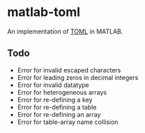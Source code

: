 # matlab-toml
An implementation of [TOML](https://github.com/toml-lang/toml) in MATLAB.

## Todo
* Error for invalid escaped characters
* Error for leading zeros in decimal integers
* Error for invalid datatype
* Error for heterogeneous arrays
* Error for re-defining a key
* Error for re-defining a table
* Error for re-defining an array
* Error for table-array name collision

